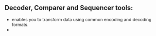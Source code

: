 ## Decoder, Comparer and Sequencer tools:
- enables you to transform data using common encoding and decoding formats.
- 
